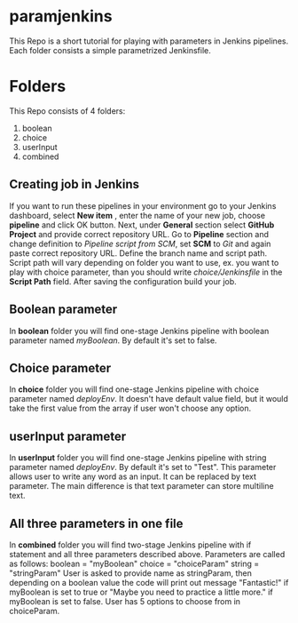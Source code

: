 # paramjenkins

This Repo is a short tutorial for playing with parameters in Jenkins pipelines. 
Each folder consists a simple parametrized Jenkinsfile. 


# Folders
This Repo consists of 4 folders:
1. boolean 
2. choice
3. userInput
4. combined

## Creating job in Jenkins
If you want to run these pipelines in your environment go to your Jenkins dashboard, select **New item** , enter the name of your new job, choose **pipeline** and click OK button. Next, under **General** section select **GitHub Project** and provide correct repository URL. Go to **Pipeline** section and change definition to *Pipeline script from SCM*, set **SCM** to *Git* and again paste correct repository URL. Define the branch name and script path. Script path will vary depending on folder you want to use, ex. you want to play with choice parameter, than you should write *choice/Jenkinsfile* in the **Script Path** field. After saving the configuration build your job. 

## Boolean parameter

In **boolean** folder you will find one-stage Jenkins pipeline with boolean parameter named *myBoolean*.  By default it's set to false.  

## Choice parameter

In **choice** folder you will find one-stage Jenkins pipeline with choice parameter named *deployEnv*.  It doesn't have default value field, but it would take the first value from the array if user won't choose any option.  

## userInput parameter

In **userInput** folder you will find one-stage Jenkins pipeline with string parameter named *deployEnv*.  By default it's set to "Test". This parameter allows user to write any word as an input. It can be replaced by text parameter. The main difference is that text parameter can store multiline text.  

## All three parameters in one file

In **combined** folder you will find two-stage Jenkins pipeline with if statement and all three parameters described above.  Parameters are called as follows:
boolean = "myBoolean"
choice = "choiceParam"
string = "stringParam"
User is asked to provide name as stringParam, then depending on a boolean value the code will print out message "Fantastic!" if myBoolean is set to true or "Maybe you need to practice a little more." if myBoolean is set to false. User has 5 options to choose from in choiceParam. 
